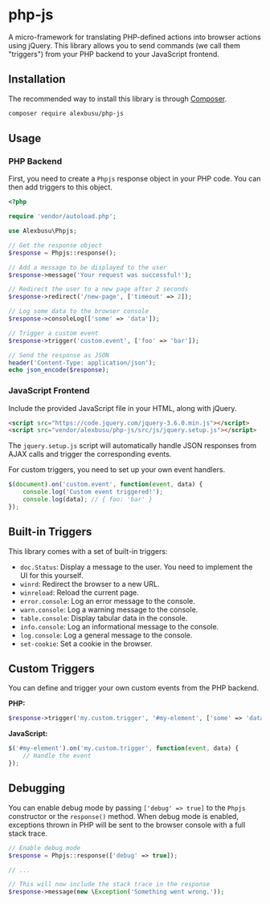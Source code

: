 # php-js

A micro-framework for translating PHP-defined actions into browser actions using jQuery. This library allows you to send commands (we call them "triggers") from your PHP backend to your JavaScript frontend.

## Installation

The recommended way to install this library is through [Composer](https://getcomposer.org/).

```bash
composer require alexbusu/php-js
```

## Usage

### PHP Backend

First, you need to create a `Phpjs` response object in your PHP code. You can then add triggers to this object.

```php
<?php

require 'vendor/autoload.php';

use Alexbusu\Phpjs;

// Get the response object
$response = Phpjs::response();

// Add a message to be displayed to the user
$response->message('Your request was successful!');

// Redirect the user to a new page after 2 seconds
$response->redirect('/new-page', ['timeout' => 2]);

// Log some data to the browser console
$response->consoleLog(['some' => 'data']);

// Trigger a custom event
$response->trigger('custom.event', ['foo' => 'bar']);

// Send the response as JSON
header('Content-Type: application/json');
echo json_encode($response);
```

### JavaScript Frontend

Include the provided JavaScript file in your HTML, along with jQuery.

```html
<script src="https://code.jquery.com/jquery-3.6.0.min.js"></script>
<script src="vendor/alexbusu/php-js/src/js/jquery.setup.js"></script>
```

The `jquery.setup.js` script will automatically handle JSON responses from AJAX calls and trigger the corresponding events.

For custom triggers, you need to set up your own event handlers.

```javascript
$(document).on('custom.event', function(event, data) {
    console.log('Custom event triggered!');
    console.log(data); // { foo: 'bar' }
});
```

## Built-in Triggers

This library comes with a set of built-in triggers:

- `doc.Status`: Display a message to the user. You need to implement the UI for this yourself.
- `winrd`: Redirect the browser to a new URL.
- `winreload`: Reload the current page.
- `error.console`: Log an error message to the console.
- `warn.console`: Log a warning message to the console.
- `table.console`: Display tabular data in the console.
- `info.console`: Log an informational message to the console.
- `log.console`: Log a general message to the console.
- `set-cookie`: Set a cookie in the browser.

## Custom Triggers

You can define and trigger your own custom events from the PHP backend.

**PHP:**

```php
$response->trigger('my.custom.trigger', '#my-element', ['some' => 'data']);
```

**JavaScript:**

```javascript
$('#my-element').on('my.custom.trigger', function(event, data) {
    // Handle the event
});
```

## Debugging

You can enable debug mode by passing `['debug' => true]` to the `Phpjs` constructor or the `response()` method. When debug mode is enabled, exceptions thrown in PHP will be sent to the browser console with a full stack trace.

```php
// Enable debug mode
$response = Phpjs::response(['debug' => true]);

// ...

// This will now include the stack trace in the response
$response->message(new \Exception('Something went wrong.'));
```
